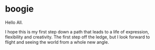 # boogie

Hello All.

I hope this is my first step down a path that leads to a life of expression, flexibility and creativity.  The first step off the ledge, but I look forward to flight and seeing the world from a whole new angle.
